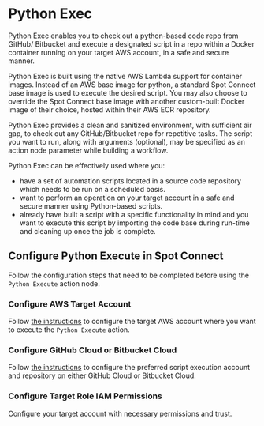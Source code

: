 # Python Exec 

Python Exec enables you to check out a python-based code repo from GitHub/ Bitbucket and execute a designated script in a repo within a Docker container running on your target AWS account, in a safe and secure manner. 

Python Exec is built using the native AWS Lambda support for container images. Instead of an AWS base image for python, a standard Spot Connect base image is used to execute the desired script. You may also choose to override the Spot Connect base image with another custom-built Docker image of their choice, hosted within their AWS ECR repository. 

Python Exec provides a clean and sanitized environment, with sufficient air gap, to check out any GitHub/Bitbucket repo for repetitive tasks. The script you want to run, along with arguments (optional), may be specified as an action node parameter while building a workflow. 

Python Exec can be effectively used where you: 

* have a set of automation scripts located in a source code repository which needs to be run on a scheduled basis. 
* want to perform an operation on your target account in a safe and secure manner using Python-based scripts. 
* already have built a script with a specific functionality in mind and you want to execute this script by importing the code base during run-time and cleaning up once the job is complete.

## Configure Python Execute in Spot Connect 

Follow the configuration steps that need to be completed before using the `Python Execute` action node. 

### Configure AWS Target Account 

Follow [the instructions](https://docs.spot.io/spot-connect/integrations/aws) to configure the target AWS account where you want to execute the `Python Execute` action. 

### Configure GitHub Cloud or Bitbucket Cloud 

Follow [the instructions](https://docs.spot.io/spot-connect/integrations/git) to configure the preferred script execution account and repository on either GitHub Cloud or Bitbucket Cloud. 

### Configure Target Role IAM Permissions 

Configure your target account with necessary permissions and trust. 

